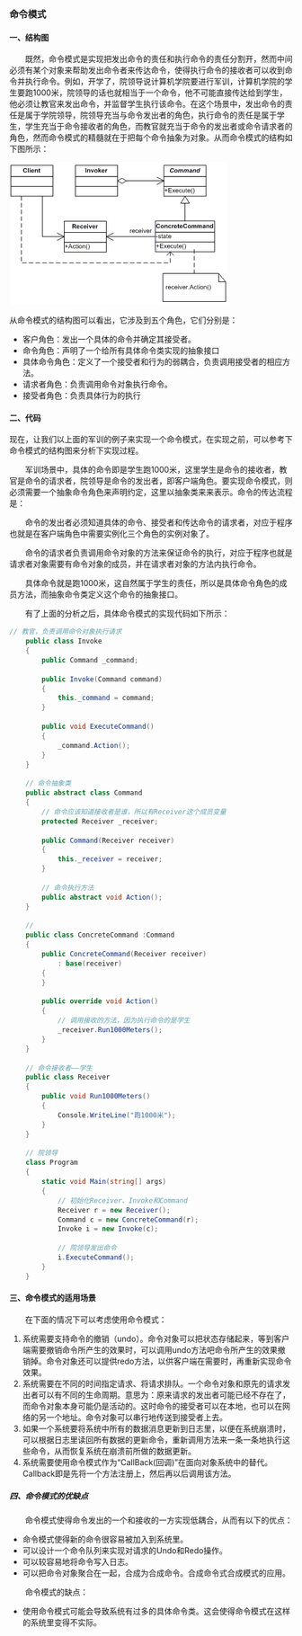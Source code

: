 ### 命令模式

#### 一、结构图

　　既然，命令模式是实现把发出命令的责任和执行命令的责任分割开，然而中间必须有某个对象来帮助发出命令者来传达命令，使得执行命令的接收者可以收到命令并执行命令。例如，开学了，院领导说计算机学院要进行军训，计算机学院的学生要跑1000米，院领导的话也就相当于一个命令，他不可能直接传达给到学生，他必须让教官来发出命令，并监督学生执行该命令。在这个场景中，发出命令的责任是属于学院领导，院领导充当与命令发出者的角色，执行命令的责任是属于学生，学生充当于命令接收者的角色，而教官就充当于命令的发出者或命令请求者的角色，然而命令模式的精髓就在于把每个命令抽象为对象。从而命令模式的结构如下图所示：

![](img/命令模式.gif)

从命令模式的结构图可以看出，它涉及到五个角色，它们分别是：

- 客户角色：发出一个具体的命令并确定其接受者。
- 命令角色：声明了一个给所有具体命令类实现的抽象接口
- 具体命令角色：定义了一个接受者和行为的弱耦合，负责调用接受者的相应方法。
- 请求者角色：负责调用命令对象执行命令。
- 接受者角色：负责具体行为的执行



#### 二、代码

现在，让我们以上面的军训的例子来实现一个命令模式，在实现之前，可以参考下命令模式的结构图来分析下实现过程。

　　军训场景中，具体的命令即是学生跑1000米，这里学生是命令的接收者，教官是命令的请求者，院领导是命令的发出者，即客户端角色。要实现命令模式，则必须需要一个抽象命令角色来声明约定，这里以抽象类来来表示。命令的传达流程是：

　　命令的发出者必须知道具体的命令、接受者和传达命令的请求者，对应于程序也就是在客户端角色中需要实例化三个角色的实例对象了。

　　命令的请求者负责调用命令对象的方法来保证命令的执行，对应于程序也就是请求者对象需要有命令对象的成员，并在请求者对象的方法内执行命令。

　　具体命令就是跑1000米，这自然属于学生的责任，所以是具体命令角色的成员方法，而抽象命令类定义这个命令的抽象接口。

　　有了上面的分析之后，具体命令模式的实现代码如下所示：

```c#
// 教官，负责调用命令对象执行请求
    public class Invoke
    {
        public Command _command;

        public Invoke(Command command)
        {
            this._command = command;
        }

        public void ExecuteCommand()
        {
            _command.Action();
        }
    }

    // 命令抽象类
    public abstract class Command 
    {
        // 命令应该知道接收者是谁，所以有Receiver这个成员变量
        protected Receiver _receiver;

        public Command(Receiver receiver)
        {
            this._receiver = receiver;
        }

        // 命令执行方法
        public abstract void Action();
    }

    // 
    public class ConcreteCommand :Command
    {
        public ConcreteCommand(Receiver receiver)
            : base(receiver)
        { 
        }

        public override void Action()
        {
            // 调用接收的方法，因为执行命令的是学生
            _receiver.Run1000Meters();
        }
    }

    // 命令接收者——学生
    public class Receiver
    {
        public void Run1000Meters()
        {
            Console.WriteLine("跑1000米");
        }
    }

    // 院领导
    class Program
    {
        static void Main(string[] args)
        {
            // 初始化Receiver、Invoke和Command
            Receiver r = new Receiver();
            Command c = new ConcreteCommand(r);
            Invoke i = new Invoke(c);
            
            // 院领导发出命令
            i.ExecuteCommand();
        }
    }
```



#### 三、命令模式的适用场景

 　　在下面的情况下可以考虑使用命令模式：

1. 系统需要支持命令的撤销（undo）。命令对象可以把状态存储起来，等到客户端需要撤销命令所产生的效果时，可以调用undo方法吧命令所产生的效果撤销掉。命令对象还可以提供redo方法，以供客户端在需要时，再重新实现命令效果。
2. 系统需要在不同的时间指定请求、将请求排队。一个命令对象和原先的请求发出者可以有不同的生命周期。意思为：原来请求的发出者可能已经不存在了，而命令对象本身可能仍是活动的。这时命令的接受者可以在本地，也可以在网络的另一个地址。命令对象可以串行地传送到接受者上去。
3. 如果一个系统要将系统中所有的数据消息更新到日志里，以便在系统崩溃时，可以根据日志里读回所有数据的更新命令，重新调用方法来一条一条地执行这些命令，从而恢复系统在崩溃前所做的数据更新。
4. 系统需要使用命令模式作为“CallBack(回调)”在面向对象系统中的替代。Callback即是先将一个方法注册上，然后再以后调用该方法。

##### 四、命令模式的优缺点

 　　命令模式使得命令发出的一个和接收的一方实现低耦合，从而有以下的优点：

- 命令模式使得新的命令很容易被加入到系统里。
- 可以设计一个命令队列来实现对请求的Undo和Redo操作。
- 可以较容易地将命令写入日志。
- 可以把命令对象聚合在一起，合成为合成命令。合成命令式合成模式的应用。

　　命令模式的缺点：

- 使用命令模式可能会导致系统有过多的具体命令类。这会使得命令模式在这样的系统里变得不实际。

